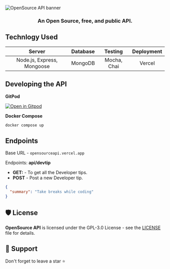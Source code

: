 ![OpenSource API banner](https://user-images.githubusercontent.com/51878265/212617054-61bc38e5-ea65-4594-a23c-f46de14b7fec.png)

<h3 align="center" >An Open Source, free, and public API.<h3>

## Technlogy Used

|  Server  | Database |   Testing   | Deployment |
| :------: | :------: | :---------: | :--------: |
| Node.js, Express, Mongoose | MongoDB | Mocha, Chai | Vercel |

## Developing the API

**GitPod**

[![Open in Gitpod](https://gitpod.io/button/open-in-gitpod.svg)](https://gitpod.io/#https://github.com/Pradumnasaraf/OpenSource-API)

**Docker Compose**

```bash
docker compose up
```

</div>

## Endpoints

Base URL - `opensourceapi.vercel.app`

Endpoints: **api/devtip**

- **GET:** - To get all the Developer tips.
- **POST** - Post a new Developer tip.

```json
{
  "summary": "Take breaks while coding"
}
```

## 🛡️ License

**OpenSource API** is licensed under the GPL-3.0 License - see the [LICENSE](/LICENSE) file for details.

## 🙏 Support

Don't forget to leave a star ⭐️
